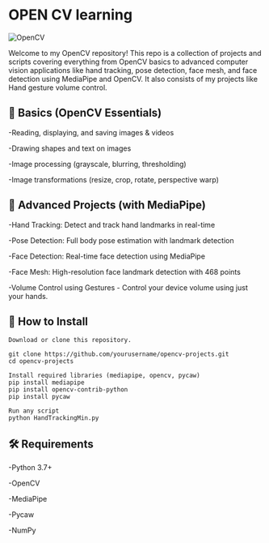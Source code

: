 
# OPEN CV learning 

![OpenCV](https://img.shields.io/badge/opencv-%23white.svg?style=for-the-badge&logo=opencv&logoColor=white)


Welcome to my OpenCV repository! This repo is a collection of projects and scripts covering everything from OpenCV basics to advanced computer vision applications like hand tracking, pose detection, face mesh, and face detection using MediaPipe and OpenCV. It also consists of my projects like Hand gesture volume control.

## 🔰 Basics (OpenCV Essentials)

-Reading, displaying, and saving images & videos

-Drawing shapes and text on images

-Image processing (grayscale, blurring, thresholding)

-Image transformations (resize, crop, rotate, perspective warp)

## 🧠 Advanced Projects (with MediaPipe)

-Hand Tracking: Detect and track hand landmarks in real-time

-Pose Detection: Full body pose estimation with landmark detection

-Face Detection: Real-time face detection using MediaPipe

-Face Mesh: High-resolution face landmark detection with 468 points

-Volume Control using Gestures - Control your device volume using just your hands.



## 🚀 How to Install


```
Download or clone this repository.

git clone https://github.com/yourusername/opencv-projects.git
cd opencv-projects

Install required libraries (mediapipe, opencv, pycaw)
pip install mediapipe
pip install opencv-contrib-python
pip install pycaw

Run any script
python HandTrackingMin.py

```


## 🛠 Requirements

-Python 3.7+

-OpenCV

-MediaPipe

-Pycaw

-NumPy

